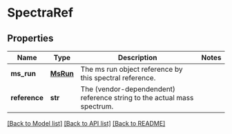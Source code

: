 # SpectraRef

## Properties
Name | Type | Description | Notes
------------ | ------------- | ------------- | -------------
**ms_run** | [**MsRun**](MsRun.md) | The ms run object reference by this spectral reference.  | 
**reference** | **str** | The (vendor-dependendent) reference string to the actual mass spectrum.  | 

[[Back to Model list]](../README.md#documentation-for-models) [[Back to API list]](../README.md#documentation-for-api-endpoints) [[Back to README]](../README.md)


